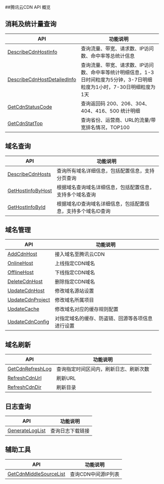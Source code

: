##腾讯云CDN API 概览
## 消耗及统计量查询

| API                                      | 功能说明                                     |
| ---------------------------------------- | ---------------------------------------- |
| [DescribeCdnHostInfo](https://www.qcloud.com/doc/api/231/查询CDN汇总数据) | 查询流量、带宽、请求数、IP访问数、命中率等总统计信息              |
| [DescribeCdnHostDetailedInfo](https://www.qcloud.com/doc/api/231/查询CDN详细数据) | 查询流量、带宽、请求数、IP访问数、命中率等统计明细信息，1-3日时间粒度为5分钟，3-7日明细粒度为1小时，7-30日明细粒度为1天 |
| [GetCdnStatusCode](https://www.qcloud.com/doc/api/231/查询返回码统计) | 查询返回码 200、206、304、404、416、500 统计明细       |
| [GetCdnStatTop](https://www.qcloud.com/doc/api/231/查询排名) | 查询省份、运营商、URL的流量/带宽排名情况，TOP100            |



## 域名查询

| API                                      | 功能说明                             |
| ---------------------------------------- | -------------------------------- |
| [DescribeCdnHosts](https:www.qcloud.com/doc/api/231/查询全部域名详情) | 查询所有域名详细信息，包括配置信息，支持分页查询         |
| [GetHostInfoByHost](https://www.qcloud.com/doc/api/231/根据域名查询域名详情) | 根据域名查询域名详细信息，包括配置信息，支持多个域名查询     |
| [GetHostInfoById](https://www.qcloud.com/doc/api/231/根据ID查询域名详情) | 根据域名ID查询域名详细信息，包括配置信息，支持多个域名ID查询 |



## 域名管理

| API                                      | 功能说明                     |
| ---------------------------------------- | ------------------------ |
| [AddCdnHost](https://www.qcloud.com/doc/api/231/%E6%96%B0%E5%A2%9E%E5%8A%A0%E9%80%9F%E5%9F%9F%E5%90%8D)| 接入域名至腾讯云CDN              |
| [OnlineHost](https://www.qcloud.com/doc/api/231/上线CDN域名) | 上线指定CDN域名                |
| [OfflineHost](https://www.qcloud.com/doc/api/231/下线CDN域名) | 下线指定CDN域名                |
| [DeleteCdnHost](https://www.qcloud.com/doc/api/231/删除域名) | 删除指定CDN域名                |
| [UpdateCdnHost](https://www.qcloud.com/doc/api/231/修改源站信息) | 修改域名源站设置                 |
| [UpdateCdnProject](https://www.qcloud.com/doc/api/231/修改域名所属项目) | 修改域名所属项目                 |
| [UpdateCache](https://www.qcloud.com/doc/api/231/修改缓存规则) | 修改域名对应的缓存规则配置            |
| [UpdateCdnConfig](https://www.qcloud.com/doc/api/231/修改域名配置信息) | 对指定域名的缓存、防盗链、回源等各项信息进行设置 |



## 域名刷新

| API                                      | 功能说明                |
| ---------------------------------------- | ------------------- |
| [GetCdnRefreshLog](https://www.qcloud.com/doc/api/231/查询刷新纪录) | 查询指定时间区间内，刷新日志、刷新次数 |
| [RefreshCdnUrl](https://www.qcloud.com/doc/api/231/刷新URL) | 刷新URL               |
| [RefreshCdnDir](https://www.qcloud.com/doc/api/231/刷新目录) | 刷新目录                |

 

## 日志查询

| API                                      | 功能说明     |
| ---------------------------------------- | -------- |
| [GenerateLogList](https://www.qcloud.com/doc/api/231/查询日志下载链接) | 查询日志下载链接 |



## 辅助工具

| API                                      | 功能说明         |
| ---------------------------------------- | ------------ |
| [GetCdnMiddleSourceList](https://www.qcloud.com/doc/api/231/查询CDN中间源IP列表) | 查询CDN中间源IP列表 |

